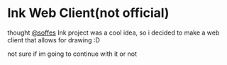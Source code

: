# Ink Web Client(not official)

thought [@soffes](https://twitter.com/@soffes) Ink project was a cool idea, so i decided to make a web client that allows for drawing :D

not sure if im going to continue with it or not
